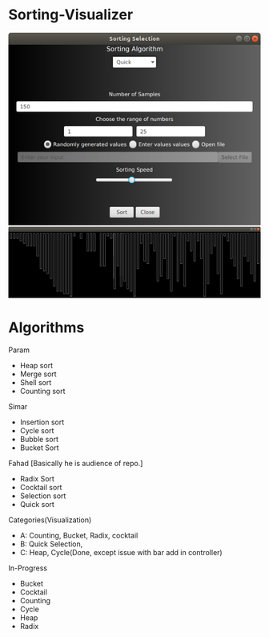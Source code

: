 # Sorting-Visualizer

![](src/Screenshot%20from%202020-06-02%2015-27-48.png)
![](src/Screenshot%20from%202020-06-02%2015-32-01.png)

# Algorithms

Param
* Heap sort
* Merge sort
* Shell sort
* Counting sort

Simar
* Insertion sort
* Cycle sort
* Bubble sort
* Bucket Sort

Fahad [Basically he is audience of repo.]
* Radix Sort
* Cocktail sort
* Selection sort
* Quick sort

Categories(Visualization)

* A: Counting, Bucket, Radix, cocktail
* B: Quick Selection,
* C: Heap, Cycle(Done, except issue with bar add in controller)


In-Progress
* Bucket
* Cocktail
* Counting
* Cycle
* Heap
* Radix
